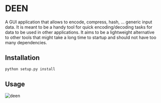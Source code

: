 # DEEN

A GUI application that allows to encode, compress, hash, ... generic input data. It is meant to be a handy tool for quick encoding/decoding tasks for data to be used in other applications. It aims to be a lightweight alternative to other tools that might take a long time to startup and should not have too many dependencies.

## Installation

```bash
python setup.py install
```

## Usage

![deen](https://kleber.io/Tdbh/)
